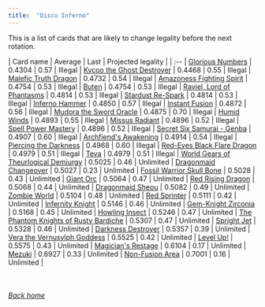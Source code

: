 ```yaml
---
title:  "Disco Inferno"
---
```


This is a list of cards that are likely to change legality before the next rotation.

| Card name | Average | Last | Projected legality |
| :-- |
[Glorious Numbers](https://db.ygoprodeck.com/card/?search=Glorious%20Numbers) | 0.4304 | 0.57 | Illegal |
[Kycoo the Ghost Destroyer](https://db.ygoprodeck.com/card/?search=Kycoo%20the%20Ghost%20Destroyer) | 0.4468 | 0.55 | Illegal |
[Malefic Truth Dragon](https://db.ygoprodeck.com/card/?search=Malefic%20Truth%20Dragon) | 0.4732 | 0.54 | Illegal |
[Amazoness Fighting Spirit](https://db.ygoprodeck.com/card/?search=Amazoness%20Fighting%20Spirit) | 0.4754 | 0.53 | Illegal |
[Buten](https://db.ygoprodeck.com/card/?search=Buten) | 0.4754 | 0.53 | Illegal |
[Raviel, Lord of Phantasms](https://db.ygoprodeck.com/card/?search=Raviel,%20Lord%20of%20Phantasms) | 0.4814 | 0.53 | Illegal |
[Stardust Re-Spark](https://db.ygoprodeck.com/card/?search=Stardust%20Re-Spark) | 0.4814 | 0.53 | Illegal |
[Inferno Hammer](https://db.ygoprodeck.com/card/?search=Inferno%20Hammer) | 0.4850 | 0.57 | Illegal |
[Instant Fusion](https://db.ygoprodeck.com/card/?search=Instant%20Fusion) | 0.4872 | 0.56 | Illegal |
[Mudora the Sword Oracle](https://db.ygoprodeck.com/card/?search=Mudora%20the%20Sword%20Oracle) | 0.4875 | 0.70 | Illegal |
[Humid Winds](https://db.ygoprodeck.com/card/?search=Humid%20Winds) | 0.4893 | 0.55 | Illegal |
[Missus Radiant](https://db.ygoprodeck.com/card/?search=Missus%20Radiant) | 0.4896 | 0.52 | Illegal |
[Spell Power Mastery](https://db.ygoprodeck.com/card/?search=Spell%20Power%20Mastery) | 0.4896 | 0.52 | Illegal |
[Secret Six Samurai - Genba](https://db.ygoprodeck.com/card/?search=Secret%20Six%20Samurai%20-%20Genba) | 0.4907 | 0.60 | Illegal |
[Archfiend's Awakening](https://db.ygoprodeck.com/card/?search=Archfiend's%20Awakening) | 0.4914 | 0.54 | Illegal |
[Piercing the Darkness](https://db.ygoprodeck.com/card/?search=Piercing%20the%20Darkness) | 0.4968 | 0.60 | Illegal |
[Red-Eyes Black Flare Dragon](https://db.ygoprodeck.com/card/?search=Red-Eyes%20Black%20Flare%20Dragon) | 0.4979 | 0.51 | Illegal |
[Teva](https://db.ygoprodeck.com/card/?search=Teva) | 0.4979 | 0.51 | Illegal |
[World Gears of Theurlogical Demiurgy](https://db.ygoprodeck.com/card/?search=World%20Gears%20of%20Theurlogical%20Demiurgy) | 0.5025 | 0.46 | Unlimited |
[Dragonmaid Changeover](https://db.ygoprodeck.com/card/?search=Dragonmaid%20Changeover) | 0.5027 | 0.23 | Unlimited |
[Fossil Warrior Skull Bone](https://db.ygoprodeck.com/card/?search=Fossil%20Warrior%20Skull%20Bone) | 0.5028 | 0.43 | Unlimited |
[Giant Orc](https://db.ygoprodeck.com/card/?search=Giant%20Orc) | 0.5064 | 0.47 | Unlimited |
[Red Rising Dragon](https://db.ygoprodeck.com/card/?search=Red%20Rising%20Dragon) | 0.5068 | 0.44 | Unlimited |
[Dragonmaid Sheou](https://db.ygoprodeck.com/card/?search=Dragonmaid%20Sheou) | 0.5082 | 0.49 | Unlimited |
[Zombie World](https://db.ygoprodeck.com/card/?search=Zombie%20World) | 0.5104 | 0.48 | Unlimited |
[Red Sprinter](https://db.ygoprodeck.com/card/?search=Red%20Sprinter) | 0.5111 | 0.42 | Unlimited |
[Infernity Knight](https://db.ygoprodeck.com/card/?search=Infernity%20Knight) | 0.5146 | 0.46 | Unlimited |
[Gem-Knight Zirconia](https://db.ygoprodeck.com/card/?search=Gem-Knight%20Zirconia) | 0.5168 | 0.45 | Unlimited |
[Howling Insect](https://db.ygoprodeck.com/card/?search=Howling%20Insect) | 0.5246 | 0.47 | Unlimited |
[The Phantom Knights of Rusty Bardiche](https://db.ygoprodeck.com/card/?search=The%20Phantom%20Knights%20of%20Rusty%20Bardiche) | 0.5307 | 0.47 | Unlimited |
[Spright Jet](https://db.ygoprodeck.com/card/?search=Spright%20Jet) | 0.5328 | 0.46 | Unlimited |
[Darkness Destroyer](https://db.ygoprodeck.com/card/?search=Darkness%20Destroyer) | 0.5357 | 0.39 | Unlimited |
[Vera the Vernusylph Goddess](https://db.ygoprodeck.com/card/?search=Vera%20the%20Vernusylph%20Goddess) | 0.5525 | 0.42 | Unlimited |
[Level Up!](https://db.ygoprodeck.com/card/?search=Level%20Up!) | 0.5575 | 0.43 | Unlimited |
[Magician's Restage](https://db.ygoprodeck.com/card/?search=Magician's%20Restage) | 0.6104 | 0.17 | Unlimited |
[Mezuki](https://db.ygoprodeck.com/card/?search=Mezuki) | 0.6927 | 0.33 | Unlimited |
[Non-Fusion Area](https://db.ygoprodeck.com/card/?search=Non-Fusion%20Area) | 0.7001 | 0.16 | Unlimited |

<br>

###### [Back home](index)